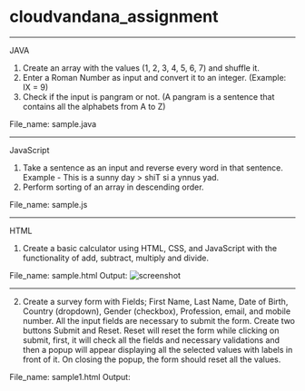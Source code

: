# cloudvandana_assignment
_____________________________________________________________________________________________________
JAVA
1. Create an array with the values (1, 2, 3, 4, 5, 6, 7) and shuffle it.
2. Enter a Roman Number as input and convert it to an integer. (Example: IX = 9)
3. Check if the input is pangram or not. (A pangram is a sentence that contains all the
alphabets from A to Z)

File_name: sample.java
_____________________________________________________________________________________________________
JavaScript
1. Take a sentence as an input and reverse every word in that sentence. Example - This is a sunny day > shiT si a ynnus yad.
2. Perform sorting of an array in descending order.

File_name: sample.js
___________________________________________________________________________
HTML
1. Create a basic calculator using HTML, CSS, and JavaScript with the functionality of add, subtract, multiply and divide.

File_name: sample.html
Output:
![screenshot](https://github.com/harryongit/cloudvandana_assignment/assets/74458044/bd12bd36-f368-449e-99e2-6da21b6bcba2)
_____________________________________________________________________________________________________
2. Create a survey form with Fields; First Name, Last Name, Date of Birth, Country (dropdown), Gender (checkbox), Profession, email, and mobile number. All the input fields are necessary to submit the form. Create two buttons Submit and Reset. Reset will reset the form while clicking on submit, first, it will check all the fields and necessary validations and then a popup will appear displaying all the selected values with labels in front of it. On closing the popup, the form should reset all the values.

 File_name: sample1.html
 Output:
 

